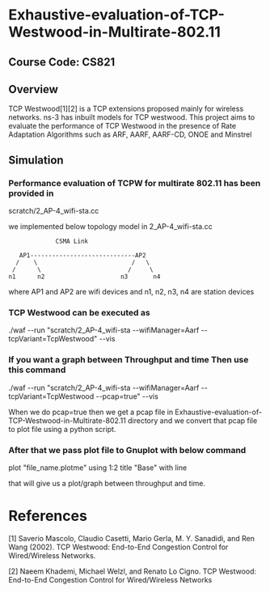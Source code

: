 # Exhaustive-evaluation-of-TCP-Westwood-in-Multirate-802.11

## Course Code: CS821

## Overview

TCP Westwood[1][2] is a TCP extensions proposed mainly for wireless networks. ns-3 has inbuilt models for TCP westwood. This project aims to evaluate the performance of TCP Westwood in the presence of Rate Adaptation Algorithms such as ARF, AARF, AARF-CD, ONOE and Minstrel

## Simulation  

### Performance evaluation of TCPW for multirate 802.11 has been provided in  

scratch/2_AP-4_wifi-sta.cc

we implemented below topology model in 2_AP-4_wifi-sta.cc

                 CSMA Link   
   
       AP1-----------------------------AP2  
      /    \                          /   \                     
     /      \                        /     \                   
    n1      n2                     n3       n4     
   
 
 where AP1 and AP2 are wifi devices and n1, n2, n3, n4 are station devices

### TCP Westwood can be executed as
 
./waf --run "scratch/2_AP-4_wifi-sta --wifiManager=Aarf --tcpVariant=TcpWestwood" --vis

### If you want a graph between Throughput and time Then use this command  

./waf --run "scratch/2_AP-4_wifi-sta --wifiManager=Aarf --tcpVariant=TcpWestwood --pcap=true" --vis

When we do pcap=true then we get a pcap file in Exhaustive-evaluation-of-TCP-Westwood-in-Multirate-802.11 directory and we convert that pcap file to plot file using a python script.

### After that we pass plot file to Gnuplot with below command 

plot "file_name.plotme" using 1:2 title "Base" with line 

that will give us a plot/graph between throughput and time.


# References
[1] Saverio Mascolo, Claudio Casetti, Mario Gerla, M. Y. Sanadidi, and Ren Wang (2002). TCP Westwood: End-to-End Congestion Control for Wired/Wireless Networks.  

[2] Naeem Khademi, Michael Welzl, and Renato Lo Cigno. TCP Westwood: End-to-End Congestion Control for Wired/Wireless Networks  

